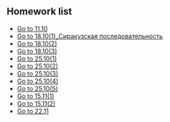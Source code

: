 ## Homework list
* [Go to 11.10](https://github.com/AlimG11/Homework/blob/main/11.10.md)
* [Go to 18.10(1)_Сиракузская последовательность](https://github.com/AlimG11/Homework/blob/main/18.10(1)_Сиракузская%20последовательность.md)
* [Go to 18.10(2)](https://github.com/AlimG11/Homework/blob/main/18.10(2).md)
* [Go to 18.10(3)](https://github.com/AlimG11/Homework/blob/main/18.10(3).md)
* [Go to 25.10(1)](https://github.com/AlimG11/Homework/blob/main/25.10(1).md)
* [Go to 25.10(2)](https://github.com/AlimG11/Homework/blob/main/25.10(2).md)
* [Go to 25.10(3)](https://github.com/AlimG11/Homework/blob/main/25.10(3).md)
* [Go to 25.10(4)]()
* [Go to 25.10(5)]()
* [Go to 15.11(1)]()
* [Go to 15.11(2)]()
* [Go to 22.11]()
